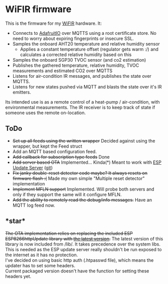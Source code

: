 # WiFIR firmware

This is the firmware for my [WiFIR](https://git.io/WiFIR) hardware. It: 

- Connects to [AdafruitIO](io.adafruit.com) over MQTTS using a root certificate store. No need to worry about expiring fingerprints or insecure SSL.
- Samples the onboard AHT20 temperature and relative humidity sensor
    - Applies a constant temperature offset (regulator gets warm :/) and calculates a corrected
    relative humidity based on this
- Samples the onboard SGP30 TVOC sensor (and co2 estimation)
- Publishes the gathered temperature, relative humidity, TVOC measurements  and estimated CO2 over MQTTS
- Listens for air-condition IR messages, and publishes the state over MQTTS.
- Listens for new states pushed via MQTT and blasts the state over it's IR emitters.

Its intended use is as a remote control of a heat-pump / air-condition, with environmental measurements.
The IR receiver is to keep track of state if someone uses the remote on-location. 


## ToDo

- ~~Set up all feeds using the written wrapper~~ Decided against using the wrapper, but kept the Feed struct
- Add an MQTT based configuration feed.
- ~~Add callback for subscription type feeds~~ Done
- ~~Add server based OTA~~ Implemented... Kinda(*) Meant to work with [ESP Update Server](http://kstobbe.dk/2019/03/20/web-server-for-esp32-and-esp8266-software-update-over-the-air/) ([git](https://github.com/kstobbe/esp-update-server))
- ~~Fix janky double-reset detector code maybe? It always resets on firmware flash :(~~ Made my own simple "Multiple reset detector" implementation
- ~~Implement MFLN support~~ Implemented. Will probe both servers and only if they support the same
will it configure MFLN.
- ~~Add the ability to remotely read the debug/info messages.~~ Have an MQTT log feed now. 


## \*star\* 
~~The OTA implementation relies on replacing the included ESP ESP8266httpUpdate library with [the latest version](https://github.com/esp8266/Arduino/tree/master/libraries/ESP8266httpUpdate).~~
The latest version of this library is now included from /lib/. It takes precedence over the system libs.
This is needed as the ESP update server really shouldn't be run exposed to the internet as it has no protection.  
I've decided on using basic http auth (.htpasswd file), which means the updater has to set some headers.  
Current packaged version doesn't have the function for setting these headers yet.
